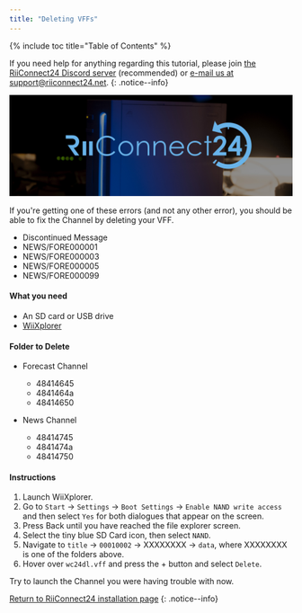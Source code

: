 ```yaml
---
title: "Deleting VFFs"
---
```


{% include toc title="Table of Contents" %}

If you need help for anything regarding this tutorial, please join [the RiiConnect24 Discord server](https://discord.gg/rc24) (recommended) or [e-mail us at support@riiconnect24.net](mailto:support@riiconnect24.net).
{: .notice--info}

![RiiConnect24 Logo](/images/WiiRC24Logo.jpg)

If you're getting one of these errors (and not any other error), you should be able to fix the Channel by deleting your VFF.

+ Discontinued Message
+ NEWS/FORE000001
+ NEWS/FORE000003
+ NEWS/FORE000005
+ NEWS/FORE000099

#### What you need
* An SD card or USB drive
* [WiiXplorer](https://sourceforge.net/projects/wiixplorer/files/latest/download)

#### Folder to Delete

+ Forecast Channel
  + 48414645
  + 4841464a
  + 48414650

+ News Channel
  + 48414745
  + 4841474a
  + 48414750

#### Instructions

1. Launch WiiXplorer.
2. Go to `Start` -> `Settings` -> `Boot Settings` -> `Enable NAND write access` and then select `Yes` for both dialogues that appear on the screen.
3. Press Back until you have reached the file explorer screen.
4. Select the tiny blue SD Card icon, then select `NAND`.
5. Navigate to `title` -> `00010002` -> XXXXXXXX -> `data`, where XXXXXXXX is one of the folders above.
6. Hover over `wc24dl.vff` and press the + button and select `Delete`.

Try to launch the Channel you were having trouble with now.

[Return to RiiConnect24 installation page](riiconnect24)
{: .notice--info}

